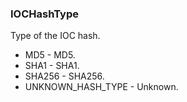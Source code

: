 ### IOCHashType
Type of the IOC hash.

- MD5 - MD5.
- SHA1 - SHA1.
- SHA256 - SHA256.
- UNKNOWN_HASH_TYPE - Unknown.

